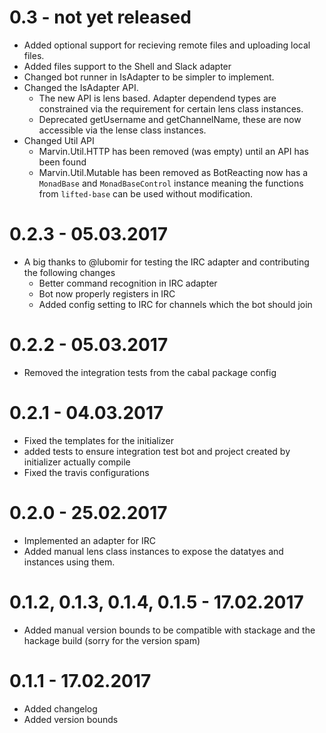 # 0.3 - not yet released

- Added optional support for recieving remote files and uploading local files.
- Added files support to the Shell and Slack adapter
- Changed bot runner in IsAdapter to be simpler to implement.
- Changed the IsAdapter API.
    - The new API is lens based. Adapter dependend types are constrained via the requirement for certain lens class instances.
    - Deprecated getUsername and getChannelName, these are now accessible via the lense class instances.
- Changed Util API
    - Marvin.Util.HTTP has been removed (was empty) until an API has been found
    - Marvin.Util.Mutable has been removed as BotReacting now has a `MonadBase` and `MonadBaseControl` instance meaning the functions from `lifted-base` can be used without modification.

# 0.2.3 - 05.03.2017

- A big thanks to @lubomir for testing the IRC adapter and contributing the following changes
    - Better command recognition in IRC adapter
    - Bot now properly registers in IRC
    - Added config setting to IRC for channels which the bot should join

# 0.2.2 - 05.03.2017

- Removed the integration tests from the cabal package config

# 0.2.1 - 04.03.2017

- Fixed the templates for the initializer
- added tests to ensure integration test bot and project created by initializer actually compile
- Fixed the travis configurations

# 0.2.0 - 25.02.2017

- Implemented an adapter for IRC
- Added manual lens class instances to expose the datatyes and instances using them.

# 0.1.2, 0.1.3, 0.1.4, 0.1.5 - 17.02.2017

- Added manual version bounds to be compatible with stackage and the hackage build (sorry for the version spam)

# 0.1.1 - 17.02.2017

- Added changelog
- Added version bounds
